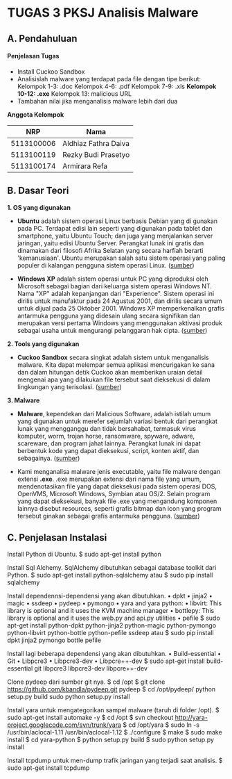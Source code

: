 # TUGAS 3 PKSJ Analisis Malware

## A. Pendahuluan

#### Penjelasan Tugas

* Install Cuckoo Sandbox
* Analisislah malware yang terdapat pada file dengan tipe berikut:
Kelompok 1-3: .doc
Kelompok 4-6: .pdf
Kelompok 7-9: .xls
**Kelompok 10-12: .exe**
Kelompok 13: malicious URL
* Tambahan nilai jika menganalisis malware lebih dari dua


**Anggota Kelompok**

| NRP         | Nama                 |
|-------------|----------------------|
| 5113100006  | Aldhiaz Fathra Daiva |
| 5113100119  | Rezky Budi Prasetyo  |
| 5113100174  | Armirara Refa        |


## B. Dasar Teori

**1. OS yang digunakan**

* **Ubuntu** adalah sistem operasi Linux berbasis Debian yang di gunakan pada PC. Terdapat edisi lain seperti yang digunakan pada tablet dan smartphone, yaitu  Ubuntu Touch; dan juga yang menjalankan server jaringan, yaitu edisi Ubuntu Server. Perangkat lunak ini gratis dan dinamakan dari filosofi Afrika Selatan yang secara harfiah berarti 'kemanusiaan'.  Ubuntu merupakan salah satu sistem operasi yang paling populer di kalangan pengguna sistem operasi Linux. ([sumber](https://en.m.wikipedia.org/wiki/Ubuntu_(operating_system)))

* **Windows XP** adalah sistem operasi untuk PC yang diproduksi oleh Microsoft sebagai bagian dari keluarga sistem operasi Windows NT. Nama "XP" adalah kepanjangan dari "Experience". Sistem operasi ini dirilis untuk manufaktur pada 24 Agustus 2001, dan dirilis secara umum untuk dijual pada 25 Oktober 2001. Windows XP memperkenalkan grafis antarmuka pengguna yang didesain ulang secara signifikan dan merupakan versi pertama Windows yang menggunakan aktivasi produk sebagai usaha untuk mengurangi pelanggaran hak cipta. ([sumber](https://en.m.wikipedia.org/wiki/Windows_XP))


**2. Tools yang digunakan**

* **Cuckoo Sandbox** secara singkat adalah sistem untuk menganalisis malware. Kita dapat melempar semua aplikasi mencurigakan ke sana dan dalam hitungan detik Cuckoo akan memberikan uraian detail mengenai apa yang dilakukan file tersebut saat dieksekusi di dalam lingkungan yang terisolasi. ([sumber](https://cuckoosandbox.org))

**3. Malware**

* **Malware**, kependekan dari Malicious Software, adalah istilah umum yang digunakan untuk merefer sejumlah variasi bentuk dari perangkat lunak yang mengganggu dan tidak bersahabat, termasuk virus komputer, worm, trojan horse, ransomware, spyware, adware, scareware, dan program jahat lainnya. Perangkat lunak ini dapat berbentuk kode yang dapat dieksekusi, script, konten aktif, dan sebagainya. ([sumber]())

* Kami menganalisa malware jenis executable, yaitu file malware dengan extensi **.exe**. .exe merupakan extensi dari nama file yang umum, mendenotasikan file yang dapat dieksekusi pada sistem operasi DOS, OpenVMS, Microsoft Windows, Symbian atau OS/2. Selain program yang dapat dieksekusi, banyak file .exe yang mengandung komponen lainnya disebut resources, seperti grafis bitmap dan icon yang program tersebut ginakan sebagai grafis antarmuka pengguna. ([sumber]())


## C. Penjelasan Instalasi

Install Python di Ubuntu.
$ sudo apt-get install python

Install Sql Alchemy. SqlAlchemy dibutuhkan sebagai database toolkit dari Python.
$ sudo apt-get install python-sqlalchemy
atau
$ sudo pip install sqlalchemy

Install dependennsi-dependensi yang akan dibutuhkan.
• dpkt
• jinja2
• magic
• ssdeep
• pydeep
• pymongo
• yara and yara python:
• libvirt: This library is optional and it uses the KVM machine manager
• bottlepy: This library is optional and it uses the web.py and api.py utilities
• pefile
$ sudo apt-get install python-dpkt python-jinja2 python-magic
python-pymongo python-libvirt python-bottle python-pefile ssdeep
atau
$ sudo pip install dpkt jinja2 pymongo bottle pefile

Install lagi beberapa dependensi yang akan dibutuhkan.
• Build-essential
• Git
• Libpcre3
• Libpcre3-dev
• Libpcre++-dev
$ sudo apt-get install build-essential git libpcre3 libpcre3-dev
libpcre++-dev

Clone pydeep dari sumber git nya.
$ cd /opt
$ git clone https://github.com/kbandla/pydeep.git pydeep
$ cd /opt/pydeep/
python setup.py build
sudo python setup.py install

Install yara untuk mengategorikan sampel malware (taruh di folder /opt).
$ sudo apt-get install automake -y
$ cd /opt
$ svn checkout http://yara-project.googlecode.com/svn/trunk/yara
$ cd /opt/yara
$ sudo ln -s /usr/bin/aclocal-1.11 /usr/bin/aclocal-1.12
$ ./configure
$ make
$ sudo make install
$ cd yara-python
$ python setup.py build
$ sudo python setup.py install

 Install tcpdump untuk men-dump trafik jaringan yang terjadi saat analisis.
 $ sudo apt-get install tcpdump
